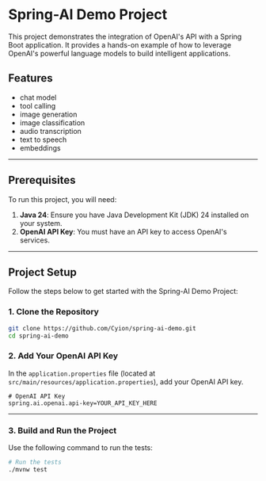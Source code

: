 # Spring-AI Demo Project

This project demonstrates the integration of OpenAI's API with a Spring Boot application. It provides a hands-on example of how to leverage OpenAI's powerful language models to build intelligent applications.

## Features

- chat model
- tool calling
- image generation
- image classification
- audio transcription
- text to speech
- embeddings

---

## Prerequisites

To run this project, you will need:

1. **Java 24**: Ensure you have Java Development Kit (JDK) 24 installed on your system.
2. **OpenAI API Key**: You must have an API key to access OpenAI's services.

---

## Project Setup

Follow the steps below to get started with the Spring-AI Demo Project:

### 1. Clone the Repository

```bash
git clone https://github.com/Cyion/spring-ai-demo.git
cd spring-ai-demo
```

### 2. Add Your OpenAI API Key

In the `application.properties` file (located at `src/main/resources/application.properties`), add your OpenAI API key.

```properties
# OpenAI API Key
spring.ai.openai.api-key=YOUR_API_KEY_HERE
```

---

### 3. Build and Run the Project

Use the following command to run the tests:

```bash
# Run the tests
./mvnw test
```
